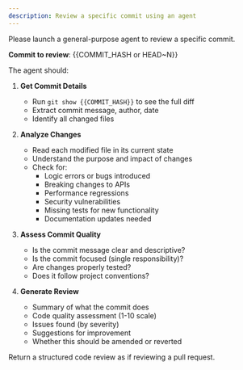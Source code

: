 ```yaml
---
description: Review a specific commit using an agent
---
```


Please launch a general-purpose agent to review a specific commit.

**Commit to review**: {{COMMIT_HASH or HEAD~N}}

The agent should:

1. **Get Commit Details**
   - Run `git show {{COMMIT_HASH}}` to see the full diff
   - Extract commit message, author, date
   - Identify all changed files

2. **Analyze Changes**
   - Read each modified file in its current state
   - Understand the purpose and impact of changes
   - Check for:
     - Logic errors or bugs introduced
     - Breaking changes to APIs
     - Performance regressions
     - Security vulnerabilities
     - Missing tests for new functionality
     - Documentation updates needed

3. **Assess Commit Quality**
   - Is the commit message clear and descriptive?
   - Is the commit focused (single responsibility)?
   - Are changes properly tested?
   - Does it follow project conventions?

4. **Generate Review**
   - Summary of what the commit does
   - Code quality assessment (1-10 scale)
   - Issues found (by severity)
   - Suggestions for improvement
   - Whether this should be amended or reverted

Return a structured code review as if reviewing a pull request.
